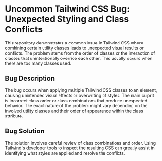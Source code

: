 # Uncommon Tailwind CSS Bug: Unexpected Styling and Class Conflicts

This repository demonstrates a common issue in Tailwind CSS where combining certain utility classes leads to unexpected visual results or conflicts.  The problem stems from the order of classes or the interaction of classes that unintentionally override each other. This usually occurs when there are too many classes used. 

## Bug Description

The bug occurs when applying multiple Tailwind CSS classes to an element, causing unintended visual effects or overwriting of styles. The main culprit is incorrect class order or class combinations that produce unexpected behavior. The exact nature of the problem might vary depending on the involved utility classes and their order of appearance within the class attribute. 

## Bug Solution

The solution involves careful review of class combinations and order. Using Tailwind's developer tools to inspect the resulting CSS can greatly assist in identifying what styles are applied and resolve the conflicts.